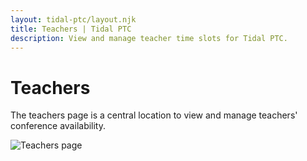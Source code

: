 ```yaml
---
layout: tidal-ptc/layout.njk
title: Teachers | Tidal PTC
description: View and manage teacher time slots for Tidal PTC.
---
```


# Teachers

The teachers page is a central location to view and manage teachers' conference availability.

![Teachers page](/images/tidal-ptc/teachers.png)
